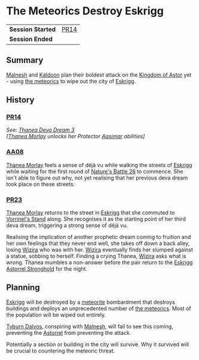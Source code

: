 # The Meteorics Destroy Eskrigg

|||
| --- | --- |
| **Session Started** | [PR14](../sessions/PR14.md) | storyline.2
| **Session Ended** | |

## Summary

[Malnesh](../gods/deities/malnesh.md) and [Kaldoon](../gods/deities/kaldoon.md) plan their boldest attack on the [Kingdom of Astor](../civilisations/kingdom-of-astor/kingdom-of-astor.md) yet - using [the meteorics](../lineages/the-meteorics.md) to wipe out the city of [Eskrigg](../places/settlements/cities/eskrigg.md).

## History

### [PR14](../sessions/PR14.md)

*See: [Thanea Deva Dream 3](../dreams/deva-thanea-3.md)*  
*[[Thanea Morlay](../characters/thanea-morlay.md) unlocks her Protector [Aasimar](../lineages/aasimar.md) abilities]*

### [AA08](../sessions/AA08.md)

[Thanea Morlay](../characters/thanea-morlay.md) feels a sense of déjà vu while walking the streets of [Eskrigg](../places/settlements/cities/eskrigg.md) while waiting for the first round of [Nature's Battle 28](ended/natures-battle-28.md) to commence. She isn't able to figure out why, not yet realising that her previous deva dream took place on these streets.

### [PR23](../sessions/PR23.md)

[Thanea Morlay](../characters/thanea-morlay.md) returns to the street in [Eskrigg](../places/settlements/cities/eskrigg.md) that she commuted to [Vorrinel's Stand](../places/buildings/government/vorrinels-stand.md) along. She recognises it as the starting point of her third deva dream, triggering a strong sense of déjà vu.

Realising the implication of another prophetic dream coming to fruition and her own feelings that they never end well, she takes off down a back alley, losing [Wizira](../characters/wizira.md) who was with her. [Wizira](../characters/wizira.md) eventually finds her slumped against a statue, sobbing to herself. Finding a crying Thanea, [Wizira](../characters/wizira.md) asks what is wrong. Thanea mumbles a non-answer before the pair return to the [Eskrigg Astorrel Stronghold](../places/settlements/strongholds/eskrigg-astorrel-stronghold.md) for the night.

## Planning

[Eskrigg](../places/settlements/cities/eskrigg.md) will be destroyed by a [meteorite](../items/meteoric/meteorite.md) bombardment that destroys buildings and deploys an unprecedented number of [the meteorics](../lineages/the-meteorics.md). Most of the population will be wiped out entirely.

[Tyburn Dalvos](../characters/tyburn-dalvos.md), conspiring with [Malnesh](../gods/deities/malnesh.md), will fail to see this coming, preventing the [Astorrel](../organisations/government/astorrel/astorrel.md) from preventing the attack.

Potentially a section or building in the city will survive. Why it survived will be crucial to countering the meteoric threat.
